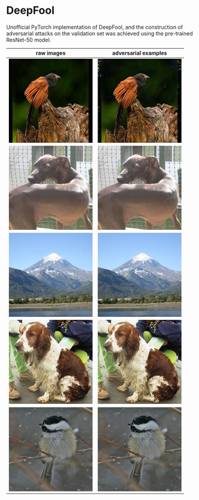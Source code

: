 # DeepFool

Unofficial PyTorch implementation of DeepFool, and the construction of adversarial attacks on the validation set was achieved using the pre-trained ResNet-50 model.

| raw images                          | adversarial examples                 |
| ----------------------------------  | -----------------------------------  |
| ![0_label91](input/0_label91.jpg)   | ![0_label91](output/0_label91.jpg)   |
| ![1_label171](input/1_label171.jpg) | ![1_label171](output/1_label171.jpg) |
| ![2_label980](input/2_label980.jpg) | ![2_label980](output/2_label980.jpg) |
| ![3_label218](input/3_label218.jpg) | ![3_label218](output/3_label218.jpg) |
| ![4_label19](input/4_label19.jpg)   | ![4_label19](output/4_label19.jpg)   |


